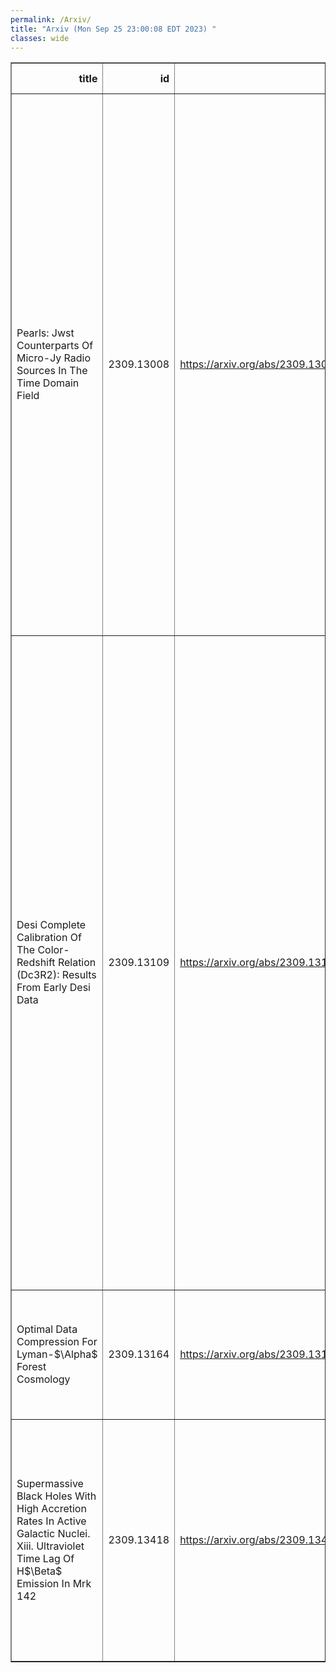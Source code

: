 ```yaml
---
permalink: /Arxiv/
title: "Arxiv (Mon Sep 25 23:00:08 EDT 2023) "
classes: wide
---
```

<table border="1" class="dataframe">
  <thead>
    <tr style="text-align: right;">
      <th>title</th>
      <th>id</th>
      <th>url</th>
      <th>authors</th>
      <th>Local Authors</th>
    </tr>
  </thead>
  <tbody>
    <tr>
      <td>Pearls: Jwst Counterparts Of Micro-Jy Radio Sources In The Time Domain   Field</td>
      <td>2309.13008</td>
      <td><a href="https://arxiv.org/abs/2309.13008" target="_blank">https://arxiv.org/abs/2309.13008</a></td>
      <td>S. P. Willner, H. B. Gim, M. Del Carmen Polletta, S. H. Cohen, C. N. A. Willmer, X. Zhao, J. C. J. D'Silva, R. A. Jansen, A. M. Koekemoer, J. Summers, R. A. Windhorst, D. Coe, C. J. Conselice, S. P. Driver, B. Frye, N. A. Grogin, M. A. Marshall, M. Nonino, R. Ortiz, N. Pirzkal, A. Robotham, M. J. Rutkowski, R. E. Ryan,, S. Tompkins, H. Yan, H. B. Hammel, S. N. Milam, N. J. Adams, J. F. Beacom, R. Bhatawdekar, C. Cheng, F. Civano, W. Cotton, M. Hyun, K. E. Nyland, W. M. Peters, A. Petric, H. J. A. Röttgering, T. Shimwell, M. S. Yun</td>
      <td>John Beacom, John F. Beacom</td>
    </tr>
    <tr>
      <td>Desi Complete Calibration Of The Color-Redshift Relation (Dc3R2):   Results From Early Desi Data</td>
      <td>2309.13109</td>
      <td><a href="https://arxiv.org/abs/2309.13109" target="_blank">https://arxiv.org/abs/2309.13109</a></td>
      <td>J. Mccullough, D. Gruen, A. Amon, A. Roodman, D. Masters, A. Raichoor, D. Schlegel, R. Canning, F. J. Castander, J. Derose, R. Miquel, J. Myles, J. A. Newman, A. Slosar, J. Speagle, M. J. Wilson, J. Aguilar, S. Ahlen, S. Bailey, D. Brooks, T. Claybaugh, S. Cole, K. Dawson, A. De La Macorra, P. Doel, J. E. Forero-Romero, S. Gontcho A Gontcho, J. Guy, R. Kehoe, A. Kremin, M. Landriau, L. Le Guillou, M. Levi, M. Manera, P. Martini, A. Meisner, J. Moustakas, J. Nie, W. J. Percival, C. Poppett, F. Prada, M. Rezaie, G. Rossi, E. Sanchez, H. Seo, G. Tarlé, B. A. Weaver, Z. Zhou, H. Zou</td>
      <td>Paul Martini</td>
    </tr>
    <tr>
      <td>Optimal Data Compression For Lyman-$\Alpha$ Forest Cosmology</td>
      <td>2309.13164</td>
      <td><a href="https://arxiv.org/abs/2309.13164" target="_blank">https://arxiv.org/abs/2309.13164</a></td>
      <td>Francesca Gerardi, Andrei Cuceu, Benjamin Joachimi, Seshadri Nadathur, Andreu Font-Ribera</td>
      <td>Andrei Cuceu</td>
    </tr>
    <tr>
      <td>Supermassive Black Holes With High Accretion Rates In Active Galactic   Nuclei. Xiii. Ultraviolet Time Lag Of H$\Beta$ Emission In Mrk 142</td>
      <td>2309.13418</td>
      <td><a href="https://arxiv.org/abs/2309.13418" target="_blank">https://arxiv.org/abs/2309.13418</a></td>
      <td>V. C. Khatu, S. C. Gallagher, K. Horne, E. M. Cackett, C. Hu, S. Pasquini, P. Hall, J. -M. Wang, W. -H. Bian, Y. -R. Li, J. -M. Bai, Y. -J. Chen, P. Du, M. Goad, B. -W. Jiang, S. -S. Li, Y. -Y. Songsheng, C. Wang, M. Xiao, Z. Yu</td>
      <td>Zhefu Yu</td>
    </tr>
  </tbody>
</table>